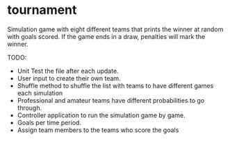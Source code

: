 # tournament

Simulation game with eight different teams that prints the winner at random with goals scored. If the game ends in a draw,
penalties will mark the winner.

TODO:

- Unit Test the file after each update.
- User input to create their own team.
- Shuffle method to shuffle the list with teams to have different games each simulation
- Professional and amateur teams have different probabilities to go through.
- Controller application to run the simulation game by game. 
- Goals per time period. 
- Assign team members to the teams who score the goals
